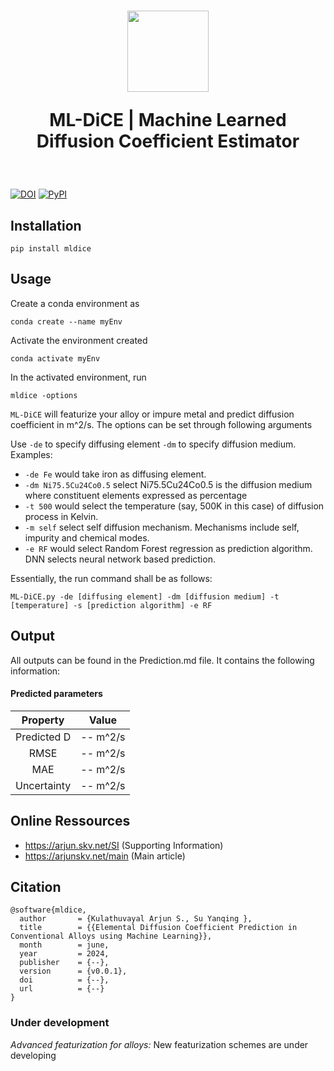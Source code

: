<h1 align="center">
<img src="https://www.mzlab.co.in/frontend/img/team/logo.svg" height="130">

ML-DiCE | Machine Learned Diffusion Coefficient Estimator
</h1>
<br>

[![DOI](https://zenodo.org/badge/DOI/update_soon.svg)](https://doi.org/to/be/updated)
[![PyPI](https://img.shields.io/pypi/v/mldice/0.1.8)](https://pypi.org/project/mldice/)

## Installation

```
pip install mldice
```
## Usage

Create a conda environment as 

```
conda create --name myEnv
```
Activate the environment created
```
conda activate myEnv
```
In the activated environment, run
```
mldice -options
```

`ML-DiCE` will featurize your alloy or impure metal and predict diffusion coefficient in m^2/s. The options can be set through following arguments

Use `-de` to specify diffusing element `-dm` to specify diffusion medium. Examples:

 * `-de Fe` would take iron as diffusing element.
 * `-dm Ni75.5Cu24Co0.5` select Ni75.5Cu24Co0.5 is the diffusion medium where constituent elements expressed as percentage 
 * `-t 500` would select the temperature (say, 500K in this case) of diffusion process in Kelvin.
 * `-m self` select self diffusion mechanism. Mechanisms include self, impurity and chemical modes. 
 * `-e RF` would select Random Forest regression as prediction algorithm. DNN selects neural network based prediction.

Essentially, the run command shall be as follows:
```
ML-DiCE.py -de [diffusing element] -dm [diffusion medium] -t [temperature] -s [prediction algorithm] -e RF
```


## Output

All outputs can be found in the Prediction.md file. It contains the following information:

#### Predicted parameters
|  Property   |    Value    |
|:-----------:|:-----------:|
| Predicted D | --    m^2/s |
|    RMSE     | --    m^2/s |
|     MAE     | --    m^2/s |
| Uncertainty | --    m^2/s |



## Online Ressources

* https://arjun.skv.net/SI (Supporting Information)
* https://arjunskv.net/main (Main article)


## Citation

```
@software{mldice,
  author       = {Kulathuvayal Arjun S., Su Yanqing },
  title        = {{Elemental Diffusion Coefficient Prediction in Conventional Alloys using Machine Learning}},
  month        = june,
  year         = 2024,
  publisher    = {--},
  version      = {v0.0.1},
  doi          = {--},
  url          = {--}
}
```

### Under development

*Advanced featurization for alloys:* New featurization schemes are under developing

